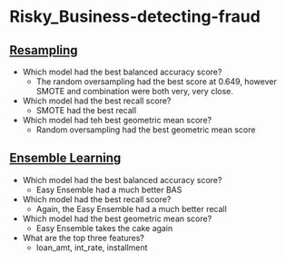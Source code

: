 # Risky_Business-detecting-fraud

## [Resampling](Instructions/Starter_Code/credit_risk_resampling.ipynb)
* Which model had the best balanced accuracy score?
    * The random oversampling had the best score at 0.649, however SMOTE and combination were both very, very close.
* Which model had the best recall score?
    * SMOTE had the best recall
* Which model had teh best geometric mean score?
    * Random oversampling had the best geometric mean score


## [Ensemble Learning](Instructions/Starter_Code/credit_risk_ensemble.ipynb)
* Which model had the best balanced accuracy score?
    * Easy Ensemble had a much better BAS
* Which model had the best recall score?
    * Again, the Easy Ensemble had a much better recall
* Which model had the best geometric mean score?
    * Easy Ensemble takes the cake again
* What are the top three features?
    * loan_amt, int_rate, installment